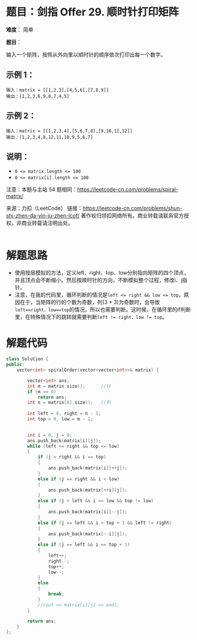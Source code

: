 # 题目：剑指 Offer 29. 顺时针打印矩阵
**难度**： 简单

**题目**：

输入一个矩阵，按照从外向里以顺时针的顺序依次打印出每一个数字。



## 示例 1：

```
输入：matrix = [[1,2,3],[4,5,6],[7,8,9]]
输出：[1,2,3,6,9,8,7,4,5]
```

## 示例 2：

```
输入：matrix = [[1,2,3,4],[5,6,7,8],[9,10,11,12]]
输出：[1,2,3,4,8,12,11,10,9,5,6,7]
```



## 说明：

- `0 <= matrix.length <= 100`
- `0 <= matrix[i].length <= 100`

注意：本题与主站 54 题相同：https://leetcode-cn.com/problems/spiral-matrix/



来源：力扣（LeetCode）
链接：https://leetcode-cn.com/problems/shun-shi-zhen-da-yin-ju-zhen-lcof/
著作权归领扣网络所有。商业转载请联系官方授权，非商业转载请注明出处。
<br>
<br>

# 解题思路

- 使用按层模拟的方法，定义left、right、top、low分别指向矩阵的四个顶点，并且顶点会不断缩小。然后按顺时针的方向，不断模拟整个过程，修改i、j指针。
- 注意，在我的代码里，循环判断的情况是`left <= right && low <= top`，原因在于，当矩阵的行的个数为奇数，列(3 * 3)为奇数时，会导致`left==right，low==top`的情况，所以也需要判断。这时候，在循环里的if判断里，在特殊情况下的跳转就需要判断`left != right，low != top`。

# 解题代码




```cpp
class Solution {
public:
    vector<int> spiralOrder(vector<vector<int>>& matrix) {

        vector<int> ans;
        int m = matrix.size();      //行
        if (m == 0)
            return ans;
        int n = matrix[0].size();   //列
        
        int left = 0, right = n - 1;
        int top = 0, low = m - 1;

        
        int i = 0, j = 0;
        ans.push_back(matrix[i][j]);
        while (left <= right && top <= low)
        {
            if (j < right && i == top)
            {
                ans.push_back(matrix[i][++j]);
            }
            else if (j == right && i < low)
            {
                ans.push_back(matrix[++i][j]);
            }
            else if (j > left && i == low && top != low)
            {
                ans.push_back(matrix[i][--j]);
            }
            else if (j == left && i > top + 1 && left != right)
            {
                ans.push_back(matrix[--i][j]);
            }
            else if (j == left && i == top + 1)
            {
                left++;
                right--;
                top++;
                low--;
            }
            else
            {
                break;
            }
            //cout << matrix[i][j] << endl;
        }

        return ans;
    }
};
```


